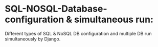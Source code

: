 # SQL-NOSQL-Database-configuration & simultaneous run:
Different types of SQL &amp; NoSQL DB configuration and multiple DB run simultaneously by Django. 
